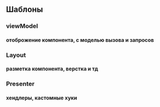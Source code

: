 ## Шаблоны
### viewModel
#### отоброжение компонента, с моделью вызова и запросов
### Layout
#### разметка компонента, верстка и тд
### Presenter
#### хендлеры, кастомные хуки